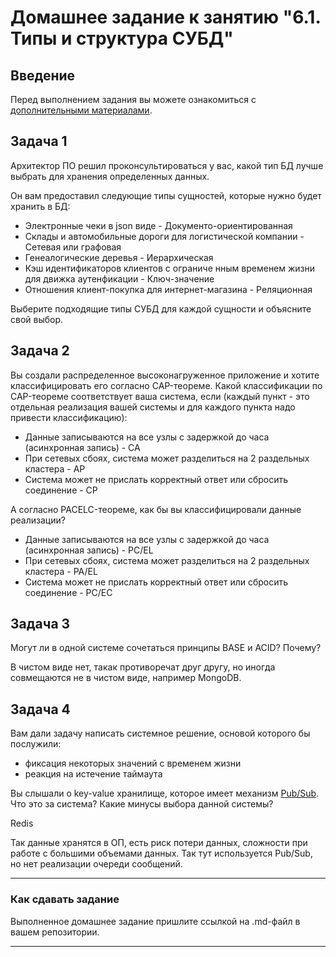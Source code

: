 # Домашнее задание к занятию "6.1. Типы и структура СУБД"

## Введение

Перед выполнением задания вы можете ознакомиться с 
[дополнительными материалами](https://github.com/netology-code/virt-homeworks/tree/master/additional/README.md).

## Задача 1

Архитектор ПО решил проконсультироваться у вас, какой тип БД 
лучше выбрать для хранения определенных данных.

Он вам предоставил следующие типы сущностей, которые нужно будет хранить в БД:

- Электронные чеки в json виде - Документо-ориентированная
- Склады и автомобильные дороги для логистической компании - Сетевая или графовая
- Генеалогические деревья - Иерархическая
- Кэш идентификаторов клиентов с ограниче нным временем жизни для движка аутенфикации - Ключ-значение
- Отношения клиент-покупка для интернет-магазина - Реляционная

Выберите подходящие типы СУБД для каждой сущности и объясните свой выбор.

## Задача 2

Вы создали распределенное высоконагруженное приложение и хотите классифицировать его согласно 
CAP-теореме. Какой классификации по CAP-теореме соответствует ваша система, если 
(каждый пункт - это отдельная реализация вашей системы и для каждого пункта надо привести классификацию):

- Данные записываются на все узлы с задержкой до часа (асинхронная запись) - CA
- При сетевых сбоях, система может разделиться на 2 раздельных кластера - AP
- Система может не прислать корректный ответ или сбросить соединение - CP

А согласно PACELC-теореме, как бы вы классифицировали данные реализации?

- Данные записываются на все узлы с задержкой до часа (асинхронная запись) - PC/EL
- При сетевых сбоях, система может разделиться на 2 раздельных кластера - PA/EL
- Система может не прислать корректный ответ или сбросить соединение - PC/EC

## Задача 3

Могут ли в одной системе сочетаться принципы BASE и ACID? Почему?

В чистом виде нет, такак противоречат друг другу, но иногда совмещаются не в чистом виде, например MongoDB.

## Задача 4

Вам дали задачу написать системное решение, основой которого бы послужили:

- фиксация некоторых значений с временем жизни
- реакция на истечение таймаута

Вы слышали о key-value хранилище, которое имеет механизм [Pub/Sub](https://habr.com/ru/post/278237/). 
Что это за система? Какие минусы выбора данной системы?

Redis

Так данные хранятся в ОП, есть риск потери данных, сложности при работе с большими объемами данных. Так тут используется Pub/Sub, но нет реализации очереди сообщений.

---

### Как cдавать задание

Выполненное домашнее задание пришлите ссылкой на .md-файл в вашем репозитории.

---
